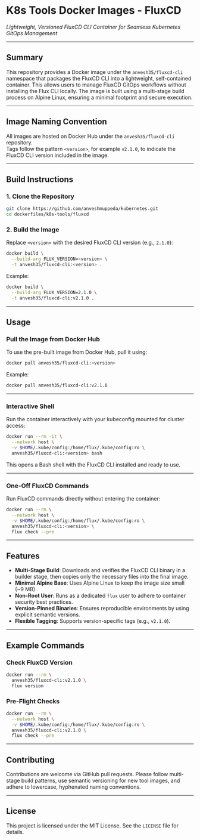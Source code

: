 # **K8s Tools Docker Images - FluxCD**

*Lightweight, Versioned FluxCD CLI Container for Seamless Kubernetes GitOps Management*

---

## Summary

This repository provides a Docker image under the `anvesh35/fluxcd-cli` namespace that packages the FluxCD CLI into a lightweight, self-contained container. This allows users to manage FluxCD GitOps workflows without installing the Flux CLI locally. The image is built using a multi-stage build process on Alpine Linux, ensuring a minimal footprint and secure execution.

---

## Image Naming Convention

All images are hosted on Docker Hub under the `anvesh35/fluxcd-cli` repository.  
Tags follow the pattern `<version>`, for example `v2.1.0`, to indicate the FluxCD CLI version included in the image.

---

## Build Instructions

### 1. Clone the Repository
```bash
git clone https://github.com/anveshmuppeda/kubernetes.git
cd dockerfiles/k8s-tools/fluxcd
```

### 2. Build the Image
Replace `<version>` with the desired FluxCD CLI version (e.g., `2.1.0`):
```bash
docker build \
  --build-arg FLUX_VERSION=<version> \
  -t anvesh35/fluxcd-cli:<version> .
```

Example:
```bash
docker build \
  --build-arg FLUX_VERSION=2.1.0 \
  -t anvesh35/fluxcd-cli:v2.1.0 .
```

---

## Usage

### Pull the Image from Docker Hub
To use the pre-built image from Docker Hub, pull it using:
```bash
docker pull anvesh35/fluxcd-cli:<version>
```

Example:
```bash
docker pull anvesh35/fluxcd-cli:v2.1.0
```

---

### Interactive Shell
Run the container interactively with your kubeconfig mounted for cluster access:
```bash
docker run --rm -it \
  --network host \
  -v $HOME/.kube/config:/home/flux/.kube/config:ro \
  anvesh35/fluxcd-cli:<version> bash
```

This opens a Bash shell with the FluxCD CLI installed and ready to use.

---

### One-Off FluxCD Commands
Run FluxCD commands directly without entering the container:
```bash
docker run --rm \
  --network host \
  -v $HOME/.kube/config:/home/flux/.kube/config:ro \
  anvesh35/fluxcd-cli:<version> \
  flux check --pre
```

---

## Features

- **Multi-Stage Build**: Downloads and verifies the FluxCD CLI binary in a builder stage, then copies only the necessary files into the final image.
- **Minimal Alpine Base**: Uses Alpine Linux to keep the image size small (~9 MB).
- **Non-Root User**: Runs as a dedicated `flux` user to adhere to container security best practices.
- **Version-Pinned Binaries**: Ensures reproducible environments by using explicit semantic versions.
- **Flexible Tagging**: Supports version-specific tags (e.g., `v2.1.0`).

---

## Example Commands

### Check FluxCD Version
```bash
docker run --rm \
  anvesh35/fluxcd-cli:v2.1.0 \
  flux version
```

### Pre-Flight Checks
```bash
docker run --rm \
  --network host \
  -v $HOME/.kube/config:/home/flux/.kube/config:ro \
  anvesh35/fluxcd-cli:v2.1.0 \
  flux check --pre
```

---

## Contributing

Contributions are welcome via GitHub pull requests. Please follow multi-stage build patterns, use semantic versioning for new tool images, and adhere to lowercase, hyphenated naming conventions.

---

## License

This project is licensed under the MIT License. See the `LICENSE` file for details.
